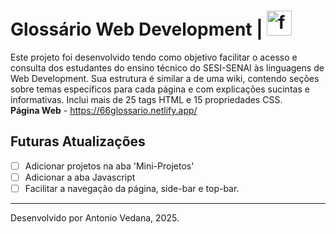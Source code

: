 # Glossário Web Development | <img width="40" height="40" alt="favicon" src="https://github.com/user-attachments/assets/1c7a6891-8883-40ef-b032-7ebcbbf6e123" />
Este projeto foi desenvolvido tendo como objetivo facilitar o acesso e consulta dos estudantes do ensino técnico do SESI-SENAI às linguagens de Web Development. Sua estrutura é similar a de uma wiki, contendo seções sobre temas específicos para cada página e com explicações sucintas e informativas. Inclui mais de 25 tags HTML e 15 propriedades CSS.   
<b>Página Web</b> - https://66glossario.netlify.app/

## Futuras Atualizações
- [ ] Adicionar projetos na aba 'Mini-Projetos'
- [ ] Adicionar a aba Javascript
- [ ] Facilitar a navegação da página, side-bar e top-bar.
<hr>  
Desenvolvido por Antonio Vedana, 2025.
